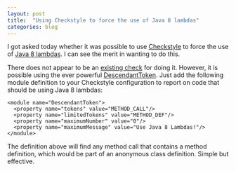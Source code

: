 ```yaml
---
layout: post
title:  "Using Checkstyle to force the use of Java 8 lambdas"
categories: blog
---
```


I got asked today whether it was possible to use [Checkstyle](http://checkstyle.sourceforge.net) to force the use of [Java 8 lambdas](http://www.oracle.com/webfolder/technetwork/tutorials/obe/java/Lambda-QuickStart/index.html). I can see the merit in wanting to do this.

There does not appear to be an [existing check](http://checkstyle.sourceforge.net/checks.html) for doing it. However, it is possible using the ever powerful [DescendantToken](http://checkstyle.sourceforge.net/checks.html). Just add the following module definition to your Checkstyle configuration to report on code that should be using Java 8 lambdas:

    <module name="DescendantToken">
      <property name="tokens" value="METHOD_CALL"/>
      <property name="limitedTokens" value="METHOD_DEF"/>
      <property name="maximumNumber" value="0"/>
      <property name="maximumMessage" value="Use Java 8 Lambdas!"/>
    </module>

The definition above will find any method call that contains a method definition, which would be part of an anonymous class definition. Simple but effective.
